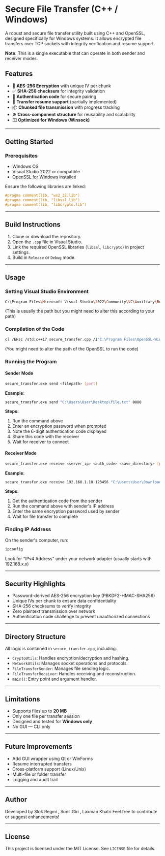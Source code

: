 # Secure File Transfer (C++ / Windows)

A robust and secure file transfer utility built using C++ and OpenSSL, designed specifically for Windows systems. It allows encrypted file transfers over TCP sockets with integrity verification and resume support.

**Note:** This is a single executable that can operate in both sender and receiver modes.

## Features

- 🔐 **AES-256 Encryption** with unique IV per chunk
- ✅ **SHA-256 checksum** for integrity validation
- 🔑 **Authentication code** for secure pairing
- 🔄 **Transfer resume support** (partially implemented)
- 📦 **Chunked file transmission** with progress tracking
- ⚙️ **Cross-component structure** for reusability and scalability
- 🪟 **Optimized for Windows (Winsock)**

---

## Getting Started

### Prerequisites

- Windows OS
- Visual Studio 2022 or compatible
- [OpenSSL for Windows](https://slproweb.com/products/Win32OpenSSL.html) installed

Ensure the following libraries are linked:

```cpp
#pragma comment(lib, "ws2_32.lib")
#pragma comment(lib, "libssl.lib")
#pragma comment(lib, "libcrypto.lib")
```

---

## Build Instructions

1. Clone or download the repository.
2. Open the `.cpp` file in Visual Studio.
3. Link the required OpenSSL libraries (`libssl`, `libcrypto`) in project settings.
4. Build in `Release` or `Debug` mode.

---

## Usage

### Setting Visual Studio Environment
```bash
C:\Program Files\Microsoft Visual Studio\2022\Community\VC\Auxiliary\Build\vcvars64.bat
```
(This is usually the path but you might need to alter this according to your path)

### Compilation of the Code 
```bash
cl /EHsc /std:c++17 secure_transfer.cpp /I"C:\Program Files\OpenSSL-Win64\include" /link /LIBPATH:"C:\Program Files\OpenSSL-Win64\lib\VC\x64\MD" libssl.lib libcrypto.lib ws2_32.lib
```
(You might need to alter the path of the OpenSSL to run the code)

### Running the Program

#### Sender Mode

```bash
secure_transfer.exe send <filepath> [port]
```

**Example:**

```bash
secure_transfer.exe send "C:\Users\User\Desktop\file.txt" 8888
```

**Steps:**
1. Run the command above
2. Enter an encryption password when prompted
3. Note the 6-digit authentication code displayed
4. Share this code with the receiver
5. Wait for receiver to connect

#### Receiver Mode

```bash
secure_transfer.exe receive <server_ip> <auth_code> <save_directory> [port]
```

**Example:**

```bash
secure_transfer.exe receive 192.168.1.10 123456 "C:\Users\User\Downloads" 8888
```

**Steps:**
1. Get the authentication code from the sender
2. Run the command above with sender's IP address
3. Enter the same encryption password used by sender
4. Wait for file transfer to complete

### Finding IP Address
On the sender's computer, run:
```bash
ipconfig
```
Look for "IPv4 Address" under your network adapter (usually starts with 192.168.x.x)

---

## Security Highlights

- Password-derived AES-256 encryption key (PBKDF2-HMAC-SHA256)
- Unique IVs per chunk to ensure data confidentiality
- SHA-256 checksums to verify integrity
- Zero plaintext transmission over network
- Authentication code challenge to prevent unauthorized connections

---

## Directory Structure

All logic is contained in `secure_transfer.cpp`, including:

- `CryptoUtils`: Handles encryption/decryption and hashing.
- `NetworkUtils`: Manages socket operations and protocols.
- `FileTransferSender`: Manages file sending logic.
- `FileTransferReceiver`: Handles receiving and reconstruction.
- `main()`: Entry point and argument handler.

---

## Limitations

- Supports files up to **20 MB**
- Only one file per transfer session
- Designed and tested for **Windows only**
- No GUI — CLI only

---

## Future Improvements

- Add GUI wrapper using Qt or WinForms
- Resume interrupted transfers
- Cross-platform support (Linux/Unix)
- Multi-file or folder transfer
- Logging and audit trail

---

## Author

Developed by Slok Regmi , Sunil Giri , Laxman Khatri
Feel free to contribute or suggest enhancements!

---

## License

This project is licensed under the MIT License. See `LICENSE` file for details.